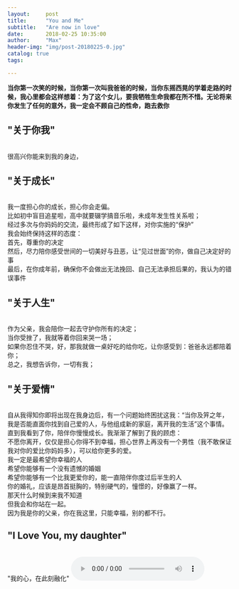 ```yaml
---
layout:     post
title:      "You and Me"
subtitle:   "Are now in love"
date:       2018-02-25 10:35:00
author:     "Max"
header-img: "img/post-20180225-0.jpg"
catalog: true
tags:

---
```


> 
<b>当你第一次笑的时候，当你第一次叫我爸爸的时候，当你东摇西晃的学着走路的时候，我心里都会这样想着：为了这个女儿，要我牺牲生命我都在所不惜。无论将来你发生了任何的意外，我一定会不顾自己的性命，跑去救你</b>

## "关于你我"
<br>很高兴你能来到我的身边，

## "关于成长"  

<br>我一度担心你的成长，担心你会走偏。
<br>比如初中盲目追星啦，高中就要辍学搞音乐啦，未成年发生性关系啦；
<br>经过多次与你妈妈的交流，最终形成了如下这样，对你实施的“保护”
<br>我会始终保持这样的态度：
<br>首先，尊重你的决定
<br>然后，尽力陪你感受世间的一切美好与丑恶，让“见过世面”的你，做自己决定好的事
<br>最后，在你成年前，确保你不会做出无法挽回、自己无法承担后果的，我认为的错误事件







## "关于人生" 


<br>作为父亲，我会陪你一起去守护你所有的决定；
<br>当你受挫了，我就等着你回来哭一场；
<br>如果你忍住不哭，好，那我就做一桌好吃的给你吃，让你感受到：爸爸永远都陪着你；
<br>总之，我想告诉你，一切有我；


## "关于爱情" 
<br>自从我得知你即将出现在我身边后，有一个问题始终困扰这我：“当你及笄之年，我是否能直面你找到自己爱的人，与他组成新的家庭，离开我的生活”这个事情。
<br>直到我看到了你，陪伴你慢慢成长。我渐渐了解到了我的顾虑：
<br>不愿你离开，仅仅是担心你得不到幸福，担心世界上再没有一个男性（我不敢保证我对你的爱比你妈妈多），可以给你更多的爱。
<br>我一定是最希望你幸福的人
<br>希望你能够有一个没有遗憾的婚姻
<br>希望你能够有一个比我更爱你的，能一直陪伴你度过后半生的人
<br>你的婚礼，应该是昂首挺胸的，特别硬气的，憧憬的，好像赢了一样。
<br>那天什么时候到来我不知道
<br>但我会和你站在一起。
<br>因为我是你的父亲，你在我这里，只能幸福，别的都不行。

## "I Love You, my daughter" 
<br>"我的心，在此刻融化" 
<audio src="{{ site.url }}{{ site.baseurl }}/img/baba.mp3" preload controls></audio>




